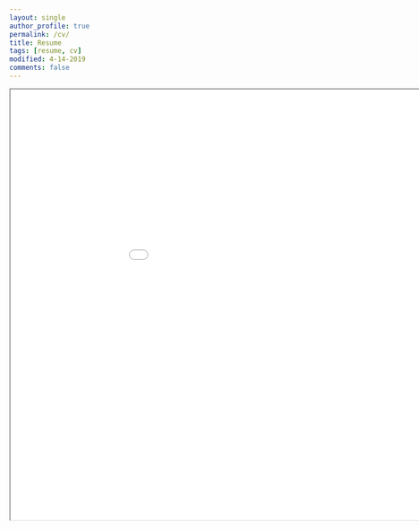```yaml
---
layout: single
author_profile: true
permalink: /cv/
title: Resume
tags: [resume, cv]
modified: 4-14-2019
comments: false
---
```


<iframe width="1024" height="768" src="/assets/cv.pdf" style="-webkit-transform:scale(1);-moz-transform-scale(1);"></iframe>


